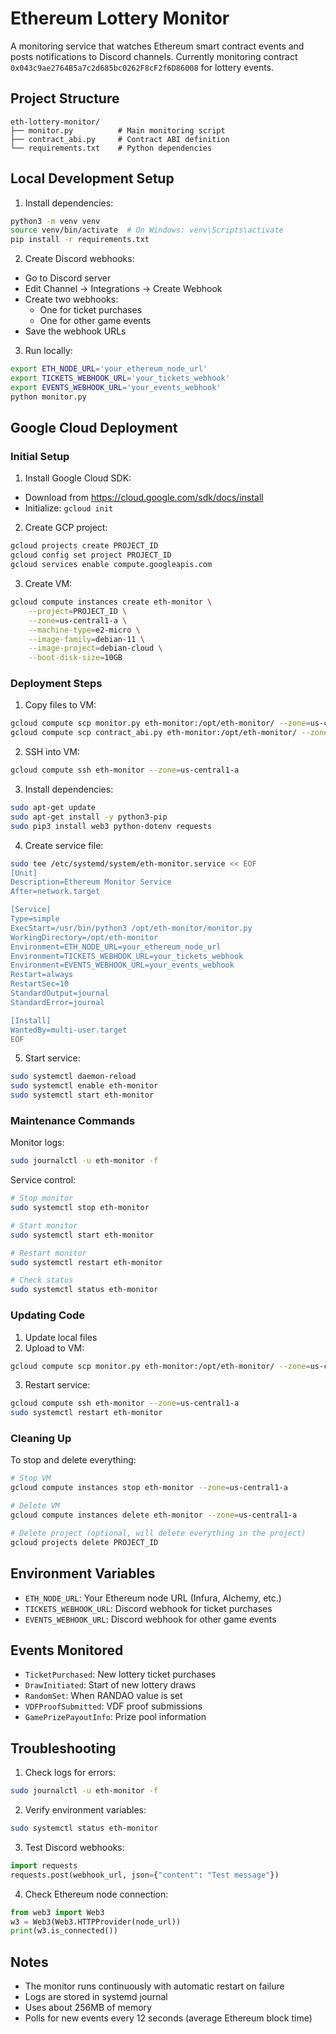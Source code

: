 # Ethereum Lottery Monitor

A monitoring service that watches Ethereum smart contract events and posts notifications to Discord channels. Currently monitoring contract `0x043c9ae2764B5a7c2d685bc0262F8cF2f6D86008` for lottery events.

## Project Structure

```
eth-lottery-monitor/
├── monitor.py          # Main monitoring script
├── contract_abi.py     # Contract ABI definition
└── requirements.txt    # Python dependencies
```

## Local Development Setup

1. Install dependencies:

```bash
python3 -m venv venv
source venv/bin/activate  # On Windows: venv\Scripts\activate
pip install -r requirements.txt
```

2. Create Discord webhooks:

- Go to Discord server
- Edit Channel -> Integrations -> Create Webhook
- Create two webhooks:
  - One for ticket purchases
  - One for other game events
- Save the webhook URLs

3. Run locally:

```bash
export ETH_NODE_URL='your_ethereum_node_url'
export TICKETS_WEBHOOK_URL='your_tickets_webhook'
export EVENTS_WEBHOOK_URL='your_events_webhook'
python monitor.py
```

## Google Cloud Deployment

### Initial Setup

1. Install Google Cloud SDK:

- Download from https://cloud.google.com/sdk/docs/install
- Initialize: `gcloud init`

2. Create GCP project:

```bash
gcloud projects create PROJECT_ID
gcloud config set project PROJECT_ID
gcloud services enable compute.googleapis.com
```

3. Create VM:

```bash
gcloud compute instances create eth-monitor \
    --project=PROJECT_ID \
    --zone=us-central1-a \
    --machine-type=e2-micro \
    --image-family=debian-11 \
    --image-project=debian-cloud \
    --boot-disk-size=10GB
```

### Deployment Steps

1. Copy files to VM:

```bash
gcloud compute scp monitor.py eth-monitor:/opt/eth-monitor/ --zone=us-central1-a
gcloud compute scp contract_abi.py eth-monitor:/opt/eth-monitor/ --zone=us-central1-a
```

2. SSH into VM:

```bash
gcloud compute ssh eth-monitor --zone=us-central1-a
```

3. Install dependencies:

```bash
sudo apt-get update
sudo apt-get install -y python3-pip
sudo pip3 install web3 python-dotenv requests
```

4. Create service file:

```bash
sudo tee /etc/systemd/system/eth-monitor.service << EOF
[Unit]
Description=Ethereum Monitor Service
After=network.target

[Service]
Type=simple
ExecStart=/usr/bin/python3 /opt/eth-monitor/monitor.py
WorkingDirectory=/opt/eth-monitor
Environment=ETH_NODE_URL=your_ethereum_node_url
Environment=TICKETS_WEBHOOK_URL=your_tickets_webhook
Environment=EVENTS_WEBHOOK_URL=your_events_webhook
Restart=always
RestartSec=10
StandardOutput=journal
StandardError=journal

[Install]
WantedBy=multi-user.target
EOF
```

5. Start service:

```bash
sudo systemctl daemon-reload
sudo systemctl enable eth-monitor
sudo systemctl start eth-monitor
```

### Maintenance Commands

Monitor logs:

```bash
sudo journalctl -u eth-monitor -f
```

Service control:

```bash
# Stop monitor
sudo systemctl stop eth-monitor

# Start monitor
sudo systemctl start eth-monitor

# Restart monitor
sudo systemctl restart eth-monitor

# Check status
sudo systemctl status eth-monitor
```

### Updating Code

1. Update local files
2. Upload to VM:

```bash
gcloud compute scp monitor.py eth-monitor:/opt/eth-monitor/ --zone=us-central1-a
```

3. Restart service:

```bash
gcloud compute ssh eth-monitor --zone=us-central1-a
sudo systemctl restart eth-monitor
```

### Cleaning Up

To stop and delete everything:

```bash
# Stop VM
gcloud compute instances stop eth-monitor --zone=us-central1-a

# Delete VM
gcloud compute instances delete eth-monitor --zone=us-central1-a

# Delete project (optional, will delete everything in the project)
gcloud projects delete PROJECT_ID
```

## Environment Variables

- `ETH_NODE_URL`: Your Ethereum node URL (Infura, Alchemy, etc.)
- `TICKETS_WEBHOOK_URL`: Discord webhook for ticket purchases
- `EVENTS_WEBHOOK_URL`: Discord webhook for other game events

## Events Monitored

- `TicketPurchased`: New lottery ticket purchases
- `DrawInitiated`: Start of new lottery draws
- `RandomSet`: When RANDAO value is set
- `VDFProofSubmitted`: VDF proof submissions
- `GamePrizePayoutInfo`: Prize pool information

## Troubleshooting

1. Check logs for errors:

```bash
sudo journalctl -u eth-monitor -f
```

2. Verify environment variables:

```bash
sudo systemctl status eth-monitor
```

3. Test Discord webhooks:

```python
import requests
requests.post(webhook_url, json={"content": "Test message"})
```

4. Check Ethereum node connection:

```python
from web3 import Web3
w3 = Web3(Web3.HTTPProvider(node_url))
print(w3.is_connected())
```

## Notes

- The monitor runs continuously with automatic restart on failure
- Logs are stored in systemd journal
- Uses about 256MB of memory
- Polls for new events every 12 seconds (average Ethereum block time)
